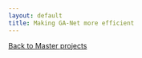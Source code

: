 ```yaml
---
layout: default
title: Making GA-Net more efficient
---
```


[Back to Master projects](./master.md)
